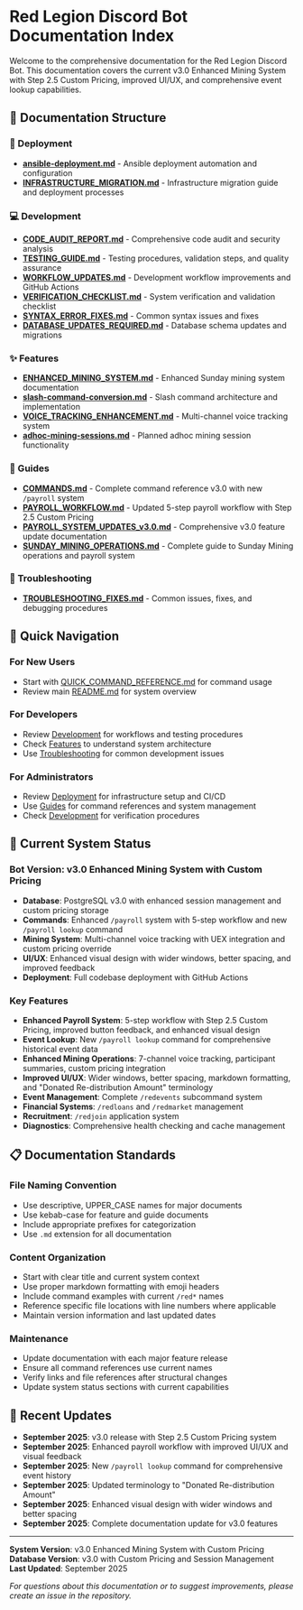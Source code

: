 # Red Legion Discord Bot Documentation Index

Welcome to the comprehensive documentation for the Red Legion Discord Bot. This documentation covers the current v3.0 Enhanced Mining System with Step 2.5 Custom Pricing, improved UI/UX, and comprehensive event lookup capabilities.

## 📁 Documentation Structure

### 🚀 Deployment

- **[ansible-deployment.md](deployment/ansible-deployment.md)** - Ansible deployment automation and configuration
- **[INFRASTRUCTURE_MIGRATION.md](deployment/INFRASTRUCTURE_MIGRATION.md)** - Infrastructure migration guide and deployment processes

### 💻 Development

- **[CODE_AUDIT_REPORT.md](development/CODE_AUDIT_REPORT.md)** - Comprehensive code audit and security analysis
- **[TESTING_GUIDE.md](development/TESTING_GUIDE.md)** - Testing procedures, validation steps, and quality assurance
- **[WORKFLOW_UPDATES.md](development/WORKFLOW_UPDATES.md)** - Development workflow improvements and GitHub Actions
- **[VERIFICATION_CHECKLIST.md](development/VERIFICATION_CHECKLIST.md)** - System verification and validation checklist
- **[SYNTAX_ERROR_FIXES.md](development/SYNTAX_ERROR_FIXES.md)** - Common syntax issues and fixes
- **[DATABASE_UPDATES_REQUIRED.md](development/DATABASE_UPDATES_REQUIRED.md)** - Database schema updates and migrations

### ✨ Features

- **[ENHANCED_MINING_SYSTEM.md](features/ENHANCED_MINING_SYSTEM.md)** - Enhanced Sunday mining system documentation
- **[slash-command-conversion.md](features/slash-command-conversion.md)** - Slash command architecture and implementation
- **[VOICE_TRACKING_ENHANCEMENT.md](features/VOICE_TRACKING_ENHANCEMENT.md)** - Multi-channel voice tracking system
- **[adhoc-mining-sessions.md](features/adhoc-mining-sessions.md)** - Planned adhoc mining session functionality

### 📖 Guides

- **[COMMANDS.md](COMMANDS.md)** - Complete command reference v3.0 with new `/payroll` system
- **[PAYROLL_WORKFLOW.md](PAYROLL_WORKFLOW.md)** - Updated 5-step payroll workflow with Step 2.5 Custom Pricing
- **[PAYROLL_SYSTEM_UPDATES_v3.0.md](PAYROLL_SYSTEM_UPDATES_v3.0.md)** - Comprehensive v3.0 feature update documentation
- **[SUNDAY_MINING_OPERATIONS.md](guides/SUNDAY_MINING_OPERATIONS.md)** - Complete guide to Sunday Mining operations and payroll system

### 🔧 Troubleshooting

- **[TROUBLESHOOTING_FIXES.md](troubleshooting/TROUBLESHOOTING_FIXES.md)** - Common issues, fixes, and debugging procedures

## 🎯 Quick Navigation

### For New Users
- Start with [QUICK_COMMAND_REFERENCE.md](guides/QUICK_COMMAND_REFERENCE.md) for command usage
- Review main [README.md](README.md) for system overview

### For Developers
- Review [Development](development/) for workflows and testing procedures
- Check [Features](features/) to understand system architecture
- Use [Troubleshooting](troubleshooting/) for common development issues

### For Administrators
- Review [Deployment](deployment/) for infrastructure setup and CI/CD
- Use [Guides](guides/) for command references and system management
- Check [Development](development/) for verification procedures

## 🤖 Current System Status

### Bot Version: v3.0 Enhanced Mining System with Custom Pricing
- **Database**: PostgreSQL v3.0 with enhanced session management and custom pricing storage
- **Commands**: Enhanced `/payroll` system with 5-step workflow and new `/payroll lookup` command
- **Mining System**: Multi-channel voice tracking with UEX integration and custom pricing override
- **UI/UX**: Enhanced visual design with wider windows, better spacing, and improved feedback
- **Deployment**: Full codebase deployment with GitHub Actions

### Key Features
- **Enhanced Payroll System**: 5-step workflow with Step 2.5 Custom Pricing, improved button feedback, and enhanced visual design
- **Event Lookup**: New `/payroll lookup` command for comprehensive historical event data
- **Enhanced Mining Operations**: 7-channel voice tracking, participant summaries, custom pricing integration
- **Improved UI/UX**: Wider windows, better spacing, markdown formatting, and "Donated Re-distribution Amount" terminology
- **Event Management**: Complete `/redevents` subcommand system
- **Financial Systems**: `/redloans` and `/redmarket` management
- **Recruitment**: `/redjoin` application system
- **Diagnostics**: Comprehensive health checking and cache management

## 📋 Documentation Standards

### File Naming Convention
- Use descriptive, UPPER_CASE names for major documents
- Use kebab-case for feature and guide documents
- Include appropriate prefixes for categorization
- Use `.md` extension for all documentation

### Content Organization
- Start with clear title and current system context
- Use proper markdown formatting with emoji headers
- Include command examples with current `/red*` names
- Reference specific file locations with line numbers where applicable
- Maintain version information and last updated dates

### Maintenance
- Update documentation with each major feature release
- Ensure all command references use current names
- Verify links and file references after structural changes
- Update system status sections with current capabilities

## 🔄 Recent Updates

- **September 2025**: v3.0 release with Step 2.5 Custom Pricing system
- **September 2025**: Enhanced payroll workflow with improved UI/UX and visual feedback
- **September 2025**: New `/payroll lookup` command for comprehensive event history
- **September 2025**: Updated terminology to "Donated Re-distribution Amount"
- **September 2025**: Enhanced visual design with wider windows and better spacing
- **September 2025**: Complete documentation update for v3.0 features

---

**System Version**: v3.0 Enhanced Mining System with Custom Pricing  
**Database Version**: v3.0 with Custom Pricing and Session Management  
**Last Updated**: September 2025

*For questions about this documentation or to suggest improvements, please create an issue in the repository.*